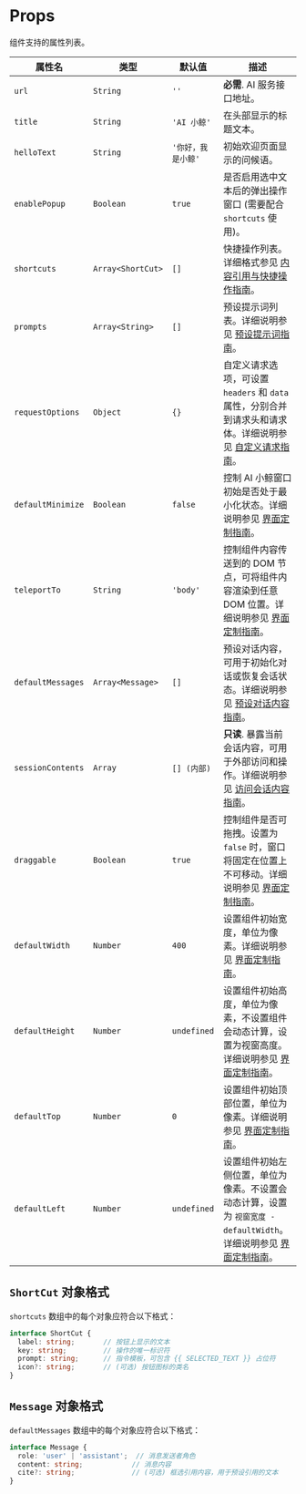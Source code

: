 # Props

组件支持的属性列表。

| 属性名          | 类型              | 默认值      | 描述                                                                                                   |
| --------------- | ----------------- | ----------- | ------------------------------------------------------------------------------------------------------ |
| `url`           | `String`          | `''`        | **必需**. AI 服务接口地址。                                                                              |
| `title`         | `String`          | `'AI 小鲸'`  | 在头部显示的标题文本。                                                                                |
| `helloText`     | `String`          | `'你好，我是小鲸'` | 初始欢迎页面显示的问候语。                                                                        |
| `enablePopup`   | `Boolean`         | `true`      | 是否启用选中文本后的弹出操作窗口 (需要配合 `shortcuts` 使用)。                                            |
| `shortcuts`     | `Array<ShortCut>` | `[]`        | 快捷操作列表。详细格式参见 [内容引用与快捷操作指南](/guide/core-features/content-referencing#配置快捷操作-shortcuts)。 |
| `prompts`       | `Array<String>`   | `[]`        | 预设提示词列表。详细说明参见 [预设提示词指南](/guide/core-features/prompts)。                         |
| `requestOptions`| `Object`          | `{}`        | 自定义请求选项，可设置 `headers` 和 `data` 属性，分别合并到请求头和请求体。详细说明参见 [自定义请求指南](/guide/advanced-usage/custom-requests)。 |
| `defaultMinimize`| `Boolean`         | `false`     | 控制 AI 小鲸窗口初始是否处于最小化状态。详细说明参见 [界面定制指南](/guide/core-features/ui-customization#初始最小化状态)。 |
| `teleportTo`    | `String`          | `'body'`    | 控制组件内容传送到的 DOM 节点，可将组件内容渲染到任意 DOM 位置。详细说明参见 [界面定制指南](/guide/core-features/ui-customization#自定义传送目标)。 |
| `defaultMessages`| `Array<Message>` | `[]`        | 预设对话内容，可用于初始化对话或恢复会话状态。详细说明参见 [预设对话内容指南](/guide/advanced-usage/default-messages)。 |
| `sessionContents`| `Array`           | `[] (内部)` | **只读**. 暴露当前会话内容，可用于外部访问和操作。详细说明参见 [访问会话内容指南](/guide/advanced-usage/session-access)。 |
| `draggable`     | `Boolean`         | `true`      | 控制组件是否可拖拽。设置为 `false` 时，窗口将固定在位置上不可移动。详细说明参见 [界面定制指南](/guide/core-features/ui-customization#拖拽功能控制与初始位置设置)。 |
| `defaultWidth`  | `Number`          | `400` | 设置组件初始宽度，单位为像素。详细说明参见 [界面定制指南](/guide/core-features/ui-customization#拖拽功能控制与初始位置设置)。 |
| `defaultHeight` | `Number`          | `undefined` | 设置组件初始高度，单位为像素，不设置组件会动态计算，设置为视窗高度。详细说明参见 [界面定制指南](/guide/core-features/ui-customization#拖拽功能控制与初始位置设置)。 |
| `defaultTop`    | `Number`          | `0` | 设置组件初始顶部位置，单位为像素。详细说明参见 [界面定制指南](/guide/core-features/ui-customization#拖拽功能控制与初始位置设置)。 |
| `defaultLeft`   | `Number`          | `undefined` | 设置组件初始左侧位置，单位为像素。不设置会动态计算，设置为 `视窗宽度 - defaultWidth`。详细说明参见 [界面定制指南](/guide/core-features/ui-customization#拖拽功能控制与初始位置设置)。 |

## `ShortCut` 对象格式

`shortcuts` 数组中的每个对象应符合以下格式：

```typescript
interface ShortCut {
  label: string;       // 按钮上显示的文本
  key: string;         // 操作的唯一标识符
  prompt: string;      // 指令模板，可包含 {{ SELECTED_TEXT }} 占位符
  icon?: string;       // (可选) 按钮图标的类名
}
```

## `Message` 对象格式

`defaultMessages` 数组中的每个对象应符合以下格式：

```typescript
interface Message {
  role: 'user' | 'assistant';  // 消息发送者角色
  content: string;            // 消息内容
  cite?: string;              // (可选) 框选引用内容，用于预设引用的文本
}
```